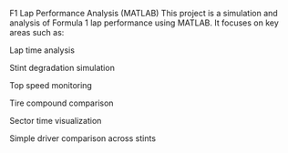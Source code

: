 F1 Lap Performance Analysis (MATLAB)
This project is a simulation and analysis of Formula 1 lap performance using MATLAB. It focuses on key areas such as:

Lap time analysis

Stint degradation simulation

Top speed monitoring

Tire compound comparison

Sector time visualization

Simple driver comparison across stints

